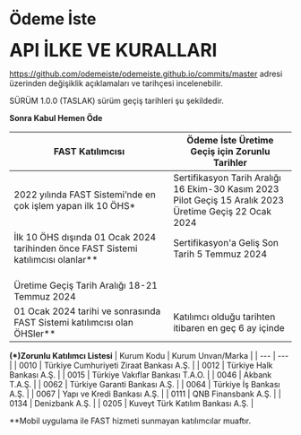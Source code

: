 #  Ödeme İste

**<font size=6>API İLKE VE KURALLARI  </font>**  


https://github.com/odemeiste/odemeiste.github.io/commits/master adresi üzerinden değişiklik açıklamaları ve tarihçesi incelenebilir.



SÜRÜM 1.0.0 (TASLAK) sürüm geçiş tarihleri şu şekildedir.



**Sonra Kabul Hemen Öde**

| FAST Katılımcısı | Ödeme İste Üretime Geçiş için Zorunlu Tarihler |
| --- | --- |
|2022 yılında FAST Sistemi’nde en çok işlem yapan ilk 10 ÖHS* | Sertifikasyon Tarih Aralığı 16 Ekim-30 Kasım 2023<br>Pilot Geçiş 15 Aralık 2023<br>Üretime Geçiş 22 Ocak 2024|
|İlk 10 ÖHS dışında 01 Ocak 2024 tarihinden önce FAST Sistemi katılımcısı olanlar**  |Sertifikasyon'a Geliş Son Tarih 5 Temmuz 2024
<br>Üretime Geçiş Tarih Aralığı 18-21 Temmuz 2024|
|01 Ocak 2024 tarihi ve sonrasında FAST Sistemi katılımcısı olan ÖHSler**  |Katılımcı olduğu tarihten itibaren en geç 6 ay içinde|

**(*)Zorunlu Katılımcı Listesi**
| Kurum Kodu | Kurum Unvan/Marka |
| --- | --- |
| 0010 | Türkiye Cumhuriyeti Ziraat Bankası A.Ş. |
| 0012 | Türkiye Halk Bankası A.Ş. |
| 0015 | Türkiye Vakıflar Bankası T.A.O. |
| 0046 | Akbank T.A.Ş. |
| 0062 | Türkiye Garanti Bankası A.Ş. |
| 0064 | Türkiye İş Bankası A.Ş. |
| 0067 | Yapı ve Kredi Bankası A.Ş. |
| 0111 | QNB Finansbank A.Ş. |
| 0134 | Denizbank A.Ş. |
| 0205 | Kuveyt Türk Katılım Bankası A.Ş. |

**Mobil uygulama ile FAST hizmeti sunmayan katılımcılar muaftır.



